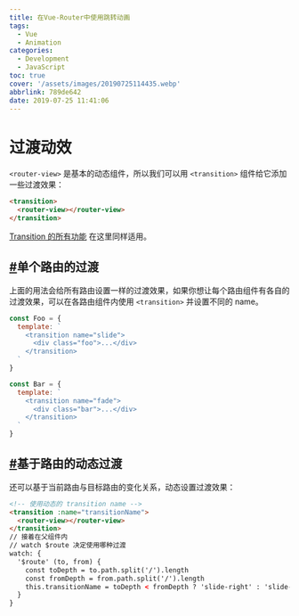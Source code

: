 ```yaml
---
title: 在Vue-Router中使用跳转动画
tags:
  - Vue
  - Animation
categories:
  - Development
  - JavaScript
toc: true
cover: '/assets/images/20190725114435.webp'
abbrlink: 789de642
date: 2019-07-25 11:41:06
---
```


# 过渡动效

`<router-view>` 是基本的动态组件，所以我们可以用 `<transition>` 组件给它添加一些过渡效果：

```html
<transition>
  <router-view></router-view>
</transition>
```

<!-- more -->

[Transition 的所有功能](https://cn.vuejs.org/guide/transitions.html) 在这里同样适用。

## [#](https://router.vuejs.org/zh/guide/advanced/transitions.html#单个路由的过渡)单个路由的过渡

上面的用法会给所有路由设置一样的过渡效果，如果你想让每个路由组件有各自的过渡效果，可以在各路由组件内使用 `<transition>`
并设置不同的 name。

```js
const Foo = {
  template: `
    <transition name="slide">
      <div class="foo">...</div>
    </transition>
  `
}

const Bar = {
  template: `
    <transition name="fade">
      <div class="bar">...</div>
    </transition>
  `
}
```

## [#](https://router.vuejs.org/zh/guide/advanced/transitions.html#基于路由的动态过渡)基于路由的动态过渡

还可以基于当前路由与目标路由的变化关系，动态设置过渡效果：

```html
<!-- 使用动态的 transition name -->
<transition :name="transitionName">
  <router-view></router-view>
</transition>
// 接着在父组件内
// watch $route 决定使用哪种过渡
watch: {
  '$route' (to, from) {
    const toDepth = to.path.split('/').length
    const fromDepth = from.path.split('/').length
    this.transitionName = toDepth < fromDepth ? 'slide-right' : 'slide-left'
  }
}
```
